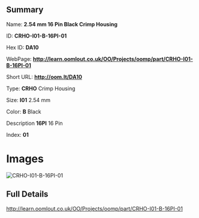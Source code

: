 

## Summary
 
Name: __2.54 mm 16 Pin Black Crimp Housing__

ID: __CRHO-I01-B-16PI-01__

Hex ID: __DA10__

WebPage: __http://learn.oomlout.co.uk/OO/Projects/oomp/part/CRHO-I01-B-16PI-01__

Short URL: __http://oom.lt/DA10__


Type: __CRHO__ Crimp Housing 

Size: __I01__ 2.54 mm 

Color: __B__ Black 

Description __16PI__ 16 Pin 

Index: __01__


# Images
![CRHO-I01-B-16PI-01](http://oomlout.com/oomp-gen/parts/CRHO-I01-B-16PI-01/CRHO-I01-B-16PI-01_420.jpg)



## Full Details

 http://learn.oomlout.co.uk/OO/Projects/oomp/part/CRHO-I01-B-16PI-01














